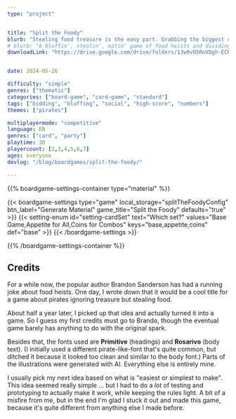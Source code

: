 ```yaml
---
type: "project"


title: "Split the Foody"
blurb: "Stealing food treasure is the easy part. Grabbing the biggest chunk when dividing the booty is tough---but also crucial to your success as a true pearate."
# blurb: "A bluffin', stealin', eatin' game of food heists and dividing treasure amongst the pearates."
downloadLink: "https://drive.google.com/drive/folders/1Jw9vO5RnVDgh-ECN8NxMDVKeN9Uhfjjg"


date: 2024-05-26

difficulty: "simple"
genres: ["thematic"]
categories: ["board-game", "card-game", "standard"]
tags: ["bidding", "bluffing", "social", "high-score", "numbers"]
themes: ["pirates"]

multiplayermode: "competitive"
language: EN
genres: ["card", "party"]
playtime: 30
playercount: [2,3,4,5,6,7]
ages: everyone
devlog: "/blog/boardgames/split-the-foody/"

---
```






{{% boardgame-settings-container type="material" %}}

{{< boardgame-settings type="game" local_storage="splitTheFoodyConfig" btn_label="Generate Material" game_title="Split the Foody" defaults="true" >}}
  {{< setting-enum id="setting-cardSet" text="Which set?" values="Base Game,Appetite for All,Coins for Combos" keys="base,appetite,coins" def="base" >}}
{{< /boardgame-settings >}}

{{% /boardgame-settings-container %}}

## Credits

For a while now, the popular author Brandon Sanderson has had a running joke about food heists. One day, I wrote down that it would be a cool title for a game about pirates ignoring treasure but stealing food.

About half a year later, I picked up that idea and actually turned it into a game. So I guess my first credits must go to Brando, though the eventual game barely has anything to do with the original spark.

Besides that, the fonts used are **Primitive** (headings) and **Rosarivo** (body text). (I initially used a different pirate-like-font that's quite common, but ditched it because it looked too clean and similar to the body font.) Parts of the illustrations were generated with AI. Everything else is entirely mine.

I usually pick my next idea based on what is "easiest or simplest to make". This idea seemed really simple ... but I had to do a _lot_ of testing and prototyping to actually make it work, while keeping the rules light. A bit of a misfire from me, but in the end I'm glad I stuck it out and made this game, because it's quite different from anything else I made before.

